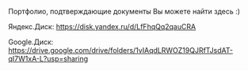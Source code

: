 Портфолио, подтверждающие документы Вы можете найти здесь :)

Яндекс.Диск: https://disk.yandex.ru/d/LfFhqQq2qauCRA

Google.Диск: https://drive.google.com/drive/folders/1vIAqdLRWOZ19QJRfTJsdAT-qI7W1xA-L?usp=sharing 
